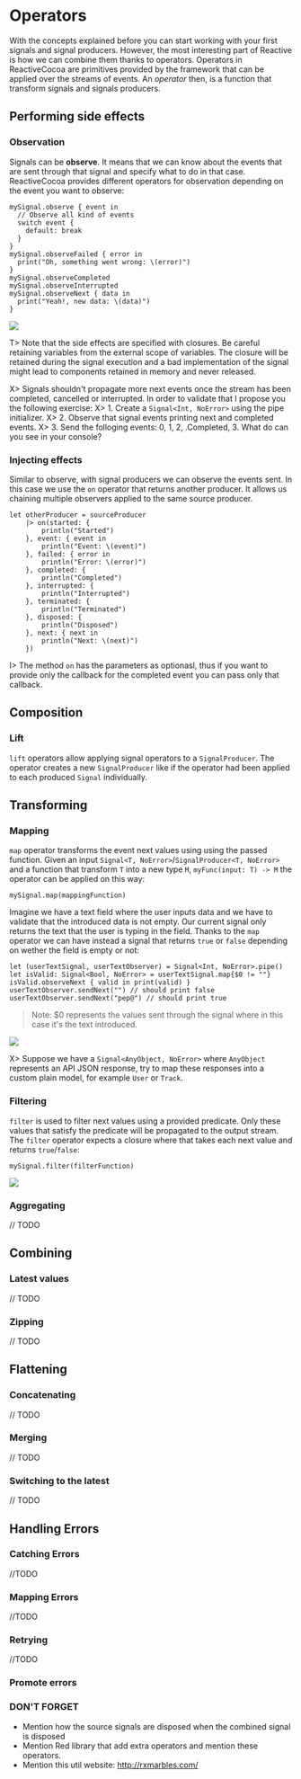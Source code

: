 # Operators

With the concepts explained before you can start working with your first signals and signal producers. However, the most interesting part of Reactive is how we can combine them thanks to operators. Operators in ReactiveCocoa are primitives provided by the framework that can be applied over the streams of events. An *operator* then, is a function that transform signals and signals producers.

## Performing side effects

### Observation

Signals can be **observe**. It means that we can know about the events that are sent through that signal and specify what to do in that case.
ReactiveCocoa provides different operators for observation depending on the event you want to observe:

~~~~~~~~
mySignal.observe { event in
  // Observe all kind of events
  switch event {
    default: break
  }
}
mySignal.observeFailed { error in 
  print("Oh, something went wrong: \(error)")
}
mySignal.observeCompleted
mySignal.observeInterrupted
mySignal.observeNext { data in 
  print("Yeah!, new data: \(data)")
}
~~~~~~~~

![](images/operators_observation.png)

T> Note that the side effects are specified with closures. Be careful retaining variables from the external scope of variables. The closure will be retained during the signal execution and a bad implementation of the signal might lead to components retained in memory and never released.

X> Signals shouldn't propagate more next events once the stream has been completed, cancelled or interrupted. In order to validate that I propose you the following exercise:
X> 1. Create a `Signal<Int, NoError>` using the pipe initializer.
X> 2. Observe that signal events printing next and completed events.
X> 3. Send the folloging events: 0, 1, 2, .Completed, 3. What do can you see in your console?

### Injecting effects

Similar to observe, with signal producers we can observe the events sent. In this case we use the `on` operator that returns another producer. It allows us chaining multiple observers applied to the same source producer.

~~~~~~~~
let otherProducer = sourceProducer
    |> on(started: {
        println("Started")
    }, event: { event in
        println("Event: \(event)")
    }, failed: { error in
        println("Error: \(error)")
    }, completed: {
        println("Completed")
    }, interrupted: {
        println("Interrupted")
    }, terminated: {
        println("Terminated")
    }, disposed: {
        println("Disposed")
    }, next: { next in
        println("Next: \(next)")
    })
~~~~~~~~

I> The method `on` has the parameters as optionasl, thus if you want to provide only the callback for the completed event you can pass only that callback.

## Composition

### Lift

`lift` operators allow applying signal operators to a `SignalProducer`. The operator creates a new `SignalProducer` like if the operator had been applied to each produced `Signal` individually.

## Transforming

### Mapping
`map` operator transforms the event next values using using the passed function. Given an input `Signal<T, NoError>`/`SignalProducer<T, NoError>` and a function that transform `T` into a new type `M`, `myFunc(input: T) -> M` the operator can be applied on this way:

~~~~~~~~
mySignal.map(mappingFunction)
~~~~~~~~

Imagine we have a text field where the user inputs data and we have to validate that the introduced data is not empty. Our current signal only returns the text that the user is typing in the field. Thanks to the `map` operator we can have instead a signal that returns `true` or `false` depending on wether the field is empty or not:

~~~~~~~~
let (userTextSignal, userTextObserver) = Signal<Int, NoError>.pipe()
let isValid: Signal<Bool, NoError> = userTextSignal.map{$0 != ""}
isValid.observeNext { valid in print(valid) }
userTextObserver.sendNext("") // should print false
userTextObserver.sendNext("pep@") // should print true
~~~~~~~~
> Note: $0 represents the values sent through the signal where in this case it's the text introduced.
 
![](images/operators_mapping.png)

X> Suppose we have a `Signal<AnyObject, NoError>` where `AnyObject` represents an API JSON response, try to map these responses into a custom plain model, for example `User` or `Track`. 


### Filtering
`filter` is used to filter next values using a provided predicate. Only these values that satisfy the predicate will be propagated to the output stream. The `filter` operator expects a closure where that takes each next value and returns `true`/`false`:

~~~~~~~~
mySignal.filter(filterFunction)
~~~~~~~~

![](images/operators_filtering.png)


### Aggregating
// TODO


## Combining

### Latest values
// TODO

### Zipping
// TODO

## Flattening

### Concatenating
// TODO

### Merging
// TODO

### Switching to the latest
// TODO

## Handling Errors

### Catching Errors
//TODO

### Mapping Errors
//TODO

### Retrying
//TODO

### Promote errors


### DON'T FORGET
- Mention how the source signals are disposed when the combined signal is disposed
- Mention Red library that add extra operators and mention these operators.
- Mention this util website: http://rxmarbles.com/
